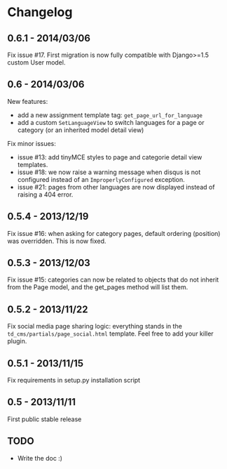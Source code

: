 # Changelog

## 0.6.1 - 2014/03/06

Fix issue #17. First migration is now fully compatible with Django>=1.5 custom User model.

## 0.6 - 2014/03/06

New features:

* add a new assignment template tag: `get_page_url_for_language` 
* add a custom `SetLanguageView` to switch languages for a page or category (or an inherited model detail view)

Fix minor issues:

* issue #13: add tinyMCE styles to page and categorie detail view templates.
* issue #18: we now raise a warning message when disqus is not configured instead of an `ImproperlyConfigured` exception.
* issue #21: pages from other languages are now displayed instead of raising a 404 error.

## 0.5.4 - 2013/12/19

Fix issue #16: when asking for category pages, default ordering (position) was overridden. This is now fixed.

## 0.5.3 - 2013/12/03

Fix issue #15: categories can now be related to objects that do not inherit from the Page model, and the get_pages method will list them.

## 0.5.2 - 2013/11/22

Fix social media page sharing logic: everything stands in the `td_cms/partials/page_social.html` template. Feel free to add your killer plugin.

## 0.5.1 - 2013/11/15

Fix requirements in setup.py installation script

## 0.5 - 2013/11/11

First public stable release

## TODO

* Write the doc :)
